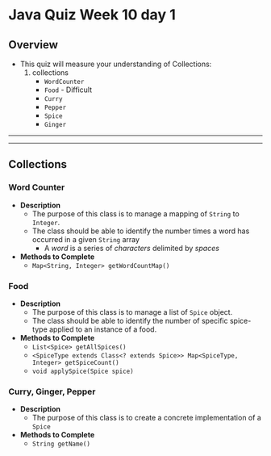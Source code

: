 # Java Quiz Week 10 day 1

## Overview
* This quiz will measure your understanding of Collections:
	1. collections
		* `WordCounter`
		* `Food` - Difficult
		* `Curry`
		* `Pepper`
		* `Spice`
		* `Ginger`



<hr>
<hr>

##  Collections
### Word Counter
* **Description**
	* The purpose of this class is to manage a mapping of `String` to `Integer`.
	* The class should be able to identify the number times a word has occurred in a given `String` array
		* A _word_ is a series of _characters_ delimited by _spaces_
* **Methods to Complete**
	* `Map<String, Integer> getWordCountMap()`

	
### Food
* **Description**
	* The purpose of this class is to manage a list of `Spice` object.
	* The class should be able to identify the number of specific spice-type applied to an instance of a food.
* **Methods to Complete**
	* `List<Spice> getAllSpices()`
	* `<SpiceType extends Class<? extends Spice>> Map<SpiceType, Integer> getSpiceCount()`
	* `void applySpice(Spice spice)`

### Curry, Ginger, Pepper
* **Description**
	* The purpose of this class is to create a concrete implementation of a `Spice`
* **Methods to Complete**
	* `String getName()`
